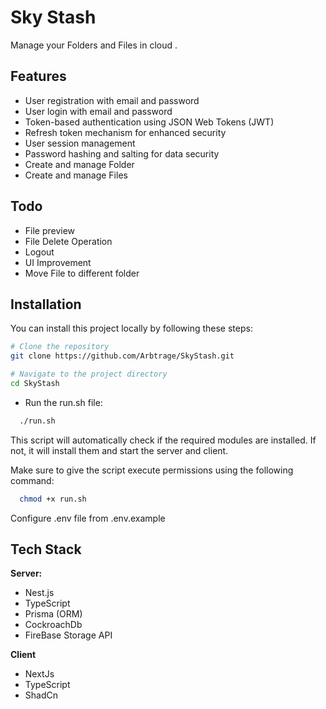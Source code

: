 # Sky Stash
Manage your Folders and Files in cloud .

## Features

- User registration with email and password
- User login with email and password
- Token-based authentication using JSON Web Tokens (JWT)
- Refresh token mechanism for enhanced security
- User session management
- Password hashing and salting for data security
- Create and manage Folder
- Create and manage Files

## Todo
- File preview
- File Delete Operation
- Logout
- UI Improvement
- Move File to different folder

## Installation

You can install this project locally by following these steps:

```bash
# Clone the repository
git clone https://github.com/Arbtrage/SkyStash.git
```

```bash
# Navigate to the project directory
cd SkyStash
```

- Run the run.sh file:
```bash
  ./run.sh
```
This script will automatically check if the required modules are installed. If not, it will install them and start the server and client.

Make sure to give the script execute permissions using the following command:
```bash
  chmod +x run.sh
```

Configure .env file from .env.example

## Tech Stack
**Server:**
- Nest.js
- TypeScript
- Prisma (ORM)
- CockroachDb
- FireBase Storage API

**Client**
- NextJs
- TypeScript
- ShadCn


